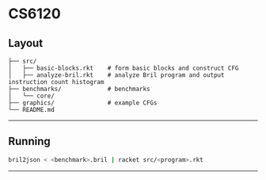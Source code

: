 # CS6120

## Layout

```
├── src/                  
│   ├── basic-blocks.rkt    # form basic blocks and construct CFG
│   ├── analyze-bril.rkt    # analyze Bril program and output instruction count histogram
├── benchmarks/             # benchmarks
│   └── core/
├── graphics/               # example CFGs
└── README.md
```

---

## Running

```bash
bril2json < <benchmark>.bril | racket src/<program>.rkt
```

---
